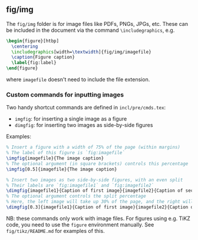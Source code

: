 ## fig/img

The `fig/img` folder is for image files like PDFs, PNGs, JPGs, etc.
These can be included in the document via the command `\includegraphics`, e.g.

```latex
\begin{figure}[htbp]
  \centering
  \includegraphics[width=\textwidth]{fig/img/imagefile}
  \caption{Figure caption}
  \label{fig:label}
\end{figure}
```

where `imagefile` doesn't need to include the file extension.


### Custom commands for inputting images

Two handy shortcut commands are defined in `incl/pre/cmds.tex`:

  * `imgfig`: for inserting a single image as a figure
  * `dimgfig`: for inserting two images as side-by-side figures

Examples:

```latex
% Insert a figure with a width of 75% of the page (within margins)
% The label of this figure is `fig:imagefile`
\imgfig{imagefile}{The image caption}
% The optional argument (in square brackets) controls this percentage
\imgfig[0.5]{imagefile}{The image caption}

% Insert two images as two side-by-side figures, with an even split
% Their labels are `fig:imagefile1` and `fig:imagefile2`
\dimgfig{imagefile1}{Caption of first image}{imagefile2}{Caption of second image}
% The optional argument controls the split percentage
% Here, the left image will take up 30% of the page, and the right will take up 70%
\dimgfig[0.3]{imagefile1}{Caption of first image}{imagefile2}{Caption of second image}
```

NB: these commands only work with image files.
For figures using e.g. TiKZ code, you need to use the `figure` environment manually.
See `fig/tikz/README.md` for examples of this.
